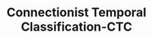 ---
types: "word"

title: "Connectionist Temporal Classification-CTC"

categories: ['']

tags: ['Connectionist', 'Temporal', 'Classification', 'CTC']

arabic: ['التصنيف الزمني التوصيلي']

publishers: ['خوارزميات الذكاء الاصطناعي في تحليل النص العربي']

types: "word"

slug: ""
---